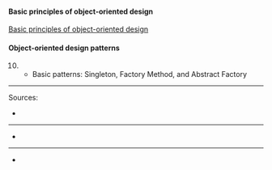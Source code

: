 #### Basic principles of object-oriented design
[Basic principles of object-oriented design](https://university.epam.com/myLearning/path?rootId=13419331&moduleId=13419403)

#### Object-oriented design patterns
10.
    - Basic patterns: Singleton, Factory Method, and Abstract Factory
___

Sources:
- []()
___
- []()
___
- []()
